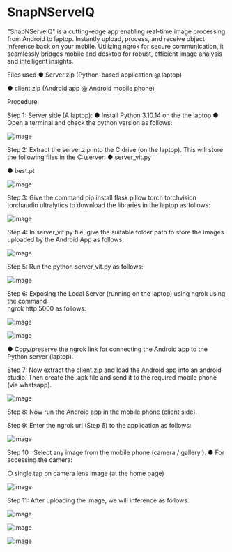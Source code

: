 # SnapNServeIQ
"SnapNServeIQ" is a cutting-edge app enabling real-time image processing from Android to laptop. Instantly upload, process, and receive object inference back on your mobile. Utilizing ngrok for secure communication, it seamlessly bridges mobile and desktop for robust, efficient image analysis and intelligent insights.

Files used
●	Server.zip (Python-based application @ laptop)

●	client.zip (Android app @ Android mobile phone)

Procedure:

Step 1: Server side (A laptop): 
●	Install Python 3.10.14 on the the laptop
●	Open a terminal and check the python version as follows: 

![image](https://github.com/user-attachments/assets/577c3a5a-130e-4273-9a1b-799e4497bcc6)

Step 2: Extract the server.zip into the C drive (on the laptop). This will store the following files in the C:\server\: 
●	server_vit.py

●	best.pt 

![image](https://github.com/user-attachments/assets/dfc4c5d9-3b90-4aa8-a71d-8d7d36f5c45f)

Step 3:  Give the command pip install flask pillow torch torchvision torchaudio ultralytics to download the libraries in the laptop as follows:

![image](https://github.com/user-attachments/assets/0901a98a-78cd-4f39-9311-cb19eadf043b)

Step 4: In server_vit.py file, give the suitable folder path to store the images uploaded by the Android App as follows:  

![image](https://github.com/user-attachments/assets/55e7e659-9423-4071-b365-6ec185eb592b)

Step 5: Run the python server_vit.py as follows:  

![image](https://github.com/user-attachments/assets/0d6d091d-9efd-47de-927f-d633b9b14f86)

Step 6: Exposing the Local Server (running on the laptop) using ngrok using the command                         
ngrok http 5000 as follows:

![image](https://github.com/user-attachments/assets/07431e88-bb43-461d-ad83-c417ea8626c4)

![image](https://github.com/user-attachments/assets/e84227be-2acb-48c1-9378-cd289bbd9c7f)

●	Copy/preserve the ngrok link for connecting the Android app to the Python server (laptop).

Step 7: Now extract the client.zip and load the Android app into an android studio. Then create the .apk file and send it to the required mobile phone (via whatsapp). 

![image](https://github.com/user-attachments/assets/2423c36c-a970-44fc-8c82-fcb4875e99df)

Step 8: Now run the Android app in the mobile phone (client side). 

Step 9: Enter the ngrok url (Step 6) to the application as follows: 

![image](https://github.com/user-attachments/assets/b3a4cbab-8377-453e-9d9a-31c0322c6f4e)

Step 10 : Select any image from the mobile phone (camera / gallery ). 
●	For accessing the camera: 

○	single tap on camera lens image (at the home page)

![image](https://github.com/user-attachments/assets/20fedc5f-efb1-4db5-b97b-43f3e91f904e)

Step 11: After uploading the image, we will inference as follows: 

![image](https://github.com/user-attachments/assets/abbae1ea-9e5c-411c-8708-1d8221d20377) 

![image](https://github.com/user-attachments/assets/19f0a16f-3aa2-49fa-a42c-a6a1d5f46c37)

![image](https://github.com/user-attachments/assets/7e40b544-8264-4c71-8059-fd9c11720ed1)








